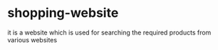 # shopping-website
it is a website which is used for searching the required products from various websites
